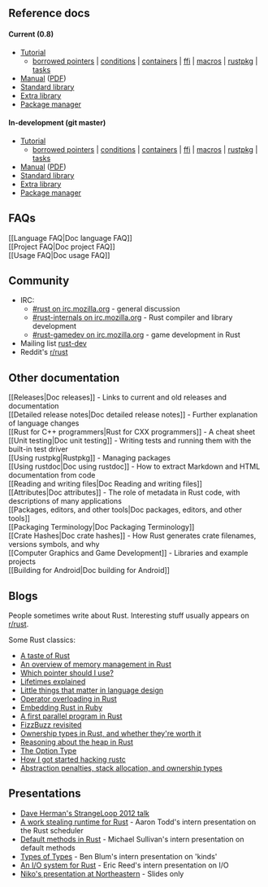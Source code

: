 ## Reference docs

#### Current (0.8)

* [Tutorial](http://doc.rust-lang.org/doc/0.8/tutorial.html)  
  * [borrowed pointers](http://doc.rust-lang.org/doc/0.8/tutorial-borrowed-ptr.html) |
    [conditions](http://doc.rust-lang.org/doc/0.8/tutorial-conditions.html) |
    [containers](http://doc.rust-lang.org/doc/0.8/tutorial-container.html) |
    [ffi](http://doc.rust-lang.org/doc/0.8/tutorial-ffi.html) |
    [macros](http://doc.rust-lang.org/doc/0.8/tutorial-macros.html) |
    [rustpkg](http://doc.rust-lang.org/doc/0.8/tutorial-rustpkg.html) |
    [tasks](http://doc.rust-lang.org/doc/0.8/tutorial-tasks.html)
* [Manual](http://doc.rust-lang.org/doc/0.8/rust.html) ([PDF](http://doc.rust-lang.org/doc/0.8/rust.pdf))  
* [Standard library](http://doc.rust-lang.org/doc/0.8/std/index.html)  
* [Extra library](http://doc.rust-lang.org/doc/0.8/extra/index.html)
* [Package manager](http://doc.rust-lang.org/doc/0.8/rustpkg.html)

#### In-development (git master)

* [Tutorial](http://doc.rust-lang.org/doc/master/tutorial.html)  
  * [borrowed pointers](http://doc.rust-lang.org/doc/master/tutorial-borrowed-ptr.html) |
    [conditions](http://doc.rust-lang.org/doc/master/tutorial-conditions.html) |
    [containers](http://doc.rust-lang.org/doc/master/tutorial-container.html) |
    [ffi](http://doc.rust-lang.org/doc/master/tutorial-ffi.html) |
    [macros](http://doc.rust-lang.org/doc/master/tutorial-macros.html) |
    [rustpkg](http://doc.rust-lang.org/doc/master/tutorial-rustpkg.html) |
    [tasks](http://doc.rust-lang.org/doc/master/tutorial-tasks.html)
* [Manual](http://doc.rust-lang.org/doc/master/rust.html) ([PDF](http://doc.rust-lang.org/doc/master/rust.pdf))  
* [Standard library](http://doc.rust-lang.org/doc/master/std/index.html)  
* [Extra library](http://doc.rust-lang.org/doc/master/extra/index.html)
* [Package manager](http://doc.rust-lang.org/doc/master/rustpkg.html)

## FAQs

[[Language FAQ|Doc language FAQ]]  
[[Project FAQ|Doc project FAQ]]  
[[Usage FAQ|Doc usage FAQ]]  

## Community

* IRC:
  * [#rust on irc.mozilla.org][pound-rust] - general discussion
  * [#rust-internals on irc.mozilla.org][pound-rust-internals] - Rust compiler and library development
  * [#rust-gamedev on irc.mozilla.org][pound-rust-gamedev] - game development in Rust
* Mailing list [rust-dev]
* Reddit's [r/rust]

[pound-rust]: http://chat.mibbit.com/?server=irc.mozilla.org&channel=%23rust
[pound-rust-internals]: http://chat.mibbit.com/?server=irc.mozilla.org&channel=%23rust-internals
[pound-rust-gamedev]: http://chat.mibbit.com/?server=irc.mozilla.org&channel=%23rust-gamedev
[rust-dev]: https://mail.mozilla.org/listinfo/rust-dev
[r/rust]: http://reddit.com/r/rust


## Other documentation

[[Releases|Doc releases]] - Links to current and old releases and documentation  
[[Detailed release notes|Doc detailed release notes]] - Further explanation of language changes  
[[Rust for C++ programmers|Rust for CXX programmers]] - A cheat sheet  
[[Unit testing|Doc unit testing]] - Writing tests and running them with the built-in test driver  
[[Using rustpkg|Rustpkg]] - Managing packages  
[[Using rustdoc|Doc using rustdoc]] - How to extract Markdown and HTML documentation from code  
[[Reading and writing files|Doc Reading and writing files]]  
[[Attributes|Doc attributes]] - The role of metadata in Rust code, with descriptions of many applications  
[[Packages, editors, and other tools|Doc packages, editors, and other tools]]  
[[Packaging Terminology|Doc Packaging Terminology]]  
[[Crate Hashes|Doc crate hashes]] - How Rust generates crate filenames, versions symbols, and why  
[[Computer Graphics and Game Development]] - Libraries and example projects  
[[Building for Android|Doc building for Android]]  

## Blogs

People sometimes write about Rust. Interesting stuff usually appears on [r/rust].

[Ben]: http://winningraceconditions.blogspot.com/
[Brian]: http://brson.github.com/
[Eric Holk]: http://blog.theincredibleholk.org/
[Erick Tryzelaar]: http://erickt.github.com/
[Felix]: http://blog.pnkfx.org/
[Graydon]: https://blog.mozilla.org/graydon/
[Niko]: http://smallcultfollowing.com/babysteps/
[Patrick]: http://pcwalton.github.com/
[Tim]: http://tim.dreamwidth.org/tag/research
[Zack]: http://blog.z0w0.me/

[r/rust]: http://reddit.com/r/rust

Some Rust classics:

* [A taste of Rust](https://lwn.net/Articles/547145/)
* [An overview of memory management in Rust](http://pcwalton.github.com/blog/2013/03/18/an-overview-of-memory-management-in-rust/)
* [Which pointer should I use?](http://pcwalton.github.com/blog/2013/03/09/which-pointer-should-i-use/)
* [Lifetimes explained](http://maikklein.github.io/2013/08/27/lifetimes-explained/)
* [Little things that matter in language design](http://lwn.net/Articles/553131/)
* [Operator overloading in Rust](http://maniagnosis.crsr.net/2013/04/operator-overloading-in-rust.html)
* [Embedding Rust in Ruby](http://brson.github.com/2013/03/10/embedding-rust-in-ruby/)
* [A first parallel program in Rust](http://blog.leahhanson.us/a-first-parallel-program-in-rust.html)
* [FizzBuzz revisited](http://composition.al/blog/2013/03/02/fizzbuzz-revisited/)
* [Ownership types in Rust, and whether they're worth it](http://tim.dreamwidth.org/1784423.html)
* [Reasoning about the heap in Rust](http://johnbender.us/2013/04/30/reasoning-about-the-heap-in-rust)
* [The Option Type](http://nickdesaulniers.github.io/blog/2013/05/07/rust-pattern-matching-and-the-option-type/)
* [How I got started hacking rustc](http://cmr.github.io/blog/2013/06/23/how-i-got-started-with-rust/)
* [Abstraction penalties, stack allocation, and ownership types](http://robert.ocallahan.org/2007/10/abstraction-penalties-stack-allocation_23.html)

## Presentations

* [Dave Herman's StrangeLoop 2012 talk](http://www.infoq.com/presentations/Rust)
* [A work stealing runtime for Rust](https://air.mozilla.org/2013-intern-todd/) - Aaron Todd's intern presentation on the Rust scheduler
* [Default methods in Rust](https://air.mozilla.org/intern-presentation-sullivan/) - Michael Sullivan's intern presentation on default methods
* [Types of Types](https://air.mozilla.org/ben-blum-from-the-research-team-presents-types-of-types-in-rust/) - Ben Blum's intern presentation on 'kinds'
* [An I/O system for Rust](https://air.mozilla.org/intern-presentations-reed/) - Eric Reed's intern presentation on I/O
* [Niko's presentation at Northeastern](http://smallcultfollowing.com/babysteps/blog/2013/07/18/rust-presentation-at-northeastern/) - Slides only
